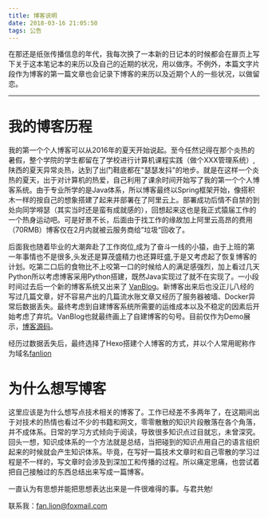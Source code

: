 ```yaml
---
title: 博客说明
date: 2018-03-16 21:05:50
tags: 公告
---
```


在那还是纸张传播信息的年代，我每次换了一本新的日记本的时候都会在扉页上写下关于这本笔记本的来历以及自己的近期的状况，用以做序。不例外，本篇文字片段作为博客的第一篇文章也会记录下博客的来历以及近期个人的一些状况，以做留恋。
***

# 我的博客历程

<!-- more -->

我的第一个个人博客可以从2016年的夏天开始说起。至今任然记得在那个炎热的暑假，整个学院的学生都留在了学校进行计算机课程实践（做个XXX管理系统）,陕西的夏天异常炎热，达到了出门鞋底都在"瑟瑟发抖"的地步。就是在这样一个炎热的夏天，出于对计算机的热爱，自己利用了课余时间开始写了我的第一个个人博客系统。由于专业所学的是Java体系，所以博客最终以Spring框架开始，像搭积木一样的按自己的想象搭建了起来并部署在了阿里云上。部署成功后情不自禁的到处向同学嘚瑟（其实当时还是蛮有成就感的），回想起来这也是我正式猿届工作的一个热身运动吧。可是好景不长，后面由于找工作的缘故加上阿里云高昂的费用（70RMB）博客仅在2月内就被云服务商给”垃圾“回收了。

后面我也随着毕业的大潮奔赴了工作岗位,成为了奋斗一线的小猿，由于上班的第一年事情也不是很多,头发还是算茂盛精力也还算旺盛,于是又考虑起了恢复博客的计划。吃第二口后的食物比不上咬第一口的时候给人的满足感强烈，加上看过几天Python所以考虑博客采用Python搭建，既然Java实现过了就不在实现了。一小段时间过去后一个新的博客系统又出来了 [VanBlog](http://www.vanblog.cn/)。新博客出来后也没正儿八经的写过几篇文章，好不容易产出的几篇流水账文章又经历了服务器被墙、Docker异常后数据丢失。最终考虑到自建博客系统所需要的运维成本以及不稳定的因素后开始考虑了弃坑。VanBlog也就最终画上了自建博客的句号。目前仅作为Demo展示，[博客源码](https://github.com/fanlion/dream_blog)。

经历过数据丢失后，最终选择了Hexo搭建个人博客的方式，并以个人常用昵称作为域名[fanlion](https://fanlion.cc/)

# 为什么想写博客

这里应该是为什么想写点技术相关的博客了。工作已经差不多两年了，在这期间出于对技术的热情也看过不少的书籍和网文，零零散散的知识片段散落在各个角落，并不成体系。日常的学习方式倾向于阅读，导致很多知识点过目就忘，未曾深究。回头一想，知识成体系的一个方法就是总结，当把碰到的知识点用自己的语言组织起来的时候就会产生知识体系。毕竟，在写好一篇技术文章时和自己零散的学习过程是不一样的，写文章时会涉及到深加工和传播的过程。所以痛定思痛，也尝试着把自己接触过的东西总结出来写成一篇博客。

一直认为有思想并能把思想表达出来是一件很难得的事。与君共勉!

联系我：fan.lion@foxmail.com